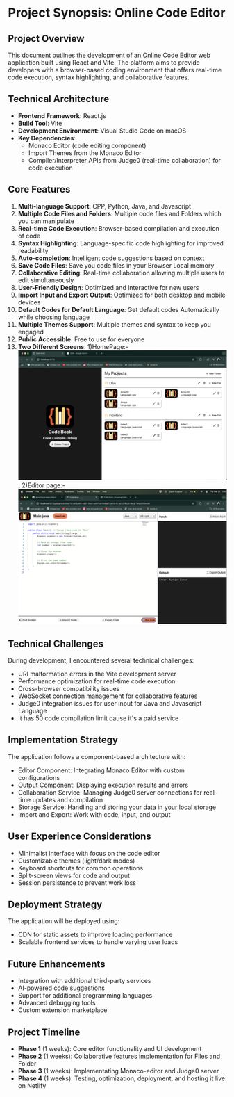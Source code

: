 # Project Synopsis: Online Code Editor

## Project Overview
This document outlines the development of an Online Code Editor web application built using React and Vite. The platform aims to provide developers with a browser-based coding environment that offers real-time code execution, syntax highlighting, and collaborative features.

## Technical Architecture
- **Frontend Framework**: React.js
- **Build Tool**: Vite
- **Development Environment**: Visual Studio Code on macOS
- **Key Dependencies**:
  - Monaco Editor (code editing component)
  - Import Themes from the Monaco Editor
  - Compiler/Interpreter APIs from Judge0 (real-time collaboration) for code execution

## Core Features
1. **Multi-language Support**: CPP, Python, Java, and Javascript
2. **Multiple Code Files and Folders**: Multiple code files and Folders which you can manipulate
3. **Real-time Code Execution**: Browser-based compilation and execution of code
4. **Syntax Highlighting**: Language-specific code highlighting for improved readability
5. **Auto-completion**: Intelligent code suggestions based on context
6. **Save Code Files**: Save you code files in your Browser Local memory
7. **Collaborative Editing**: Real-time collaboration allowing multiple users to edit simultaneously
8. **User-Friendly Design**: Optimized and interactive for new users
9. **Import Input and Export Output**: Optimized for both desktop and mobile devices
10. **Default Codes for Default Language**: Get default codes Automatically while choosing language
11. **Multiple Themes Support**: Multiple themes and syntax to keep you engaged
12. **Public Accessible**: Free to use for everyone
13. **Two Different Screens**: 1)HomePage:- ![alt text](image.png), 2)Editor page:- ![alt text](image-1.png)

## Technical Challenges
During development, I encountered several technical challenges:
- URI malformation errors in the Vite development server
- Performance optimization for real-time code execution
- Cross-browser compatibility issues
- WebSocket connection management for collaborative features
- Judge0 integration issues for user input for Java and Javascript Language
- It has 50 code compilation limit cause it's a paid service


## Implementation Strategy
The application follows a component-based architecture with:
- Editor Component: Integrating Monaco Editor with custom configurations
- Output Component: Displaying execution results and errors
- Collaboration Service: Managing Judge0 server connections for real-time updates and compilation
- Storage Service: Handling and storing your data in your local storage 
- Import and Export: Work with code, input, and output

## User Experience Considerations
- Minimalist interface with focus on the code editor
- Customizable themes (light/dark modes)
- Keyboard shortcuts for common operations
- Split-screen views for code and output
- Session persistence to prevent work loss

## Deployment Strategy
The application will be deployed using:
- CDN for static assets to improve loading performance
- Scalable frontend services to handle varying user loads

## Future Enhancements
- Integration with additional third-party services
- AI-powered code suggestions
- Support for additional programming languages
- Advanced debugging tools
- Custom extension marketplace

## Project Timeline
- **Phase 1** (1 weeks): Core editor functionality and UI development
- **Phase 2** (1 weeks): Collaborative features implementation for Files and Folder
- **Phase 3** (1 weeks): Implementating Monaco-editor and Judge0 server
- **Phase 4** (1 weeks): Testing, optimization, deployment, and hosting it live on Netlify